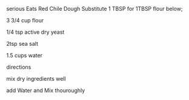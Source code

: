 serious Eats
Red Chile Dough
Substitute 1 TBSP for 1TBSP flour below;

3 3/4 cup flour

1/4 tsp active dry yeast

2tsp sea salt

1.5 cups water

directions

mix dry ingredients well

add Water and Mix thouroughly

